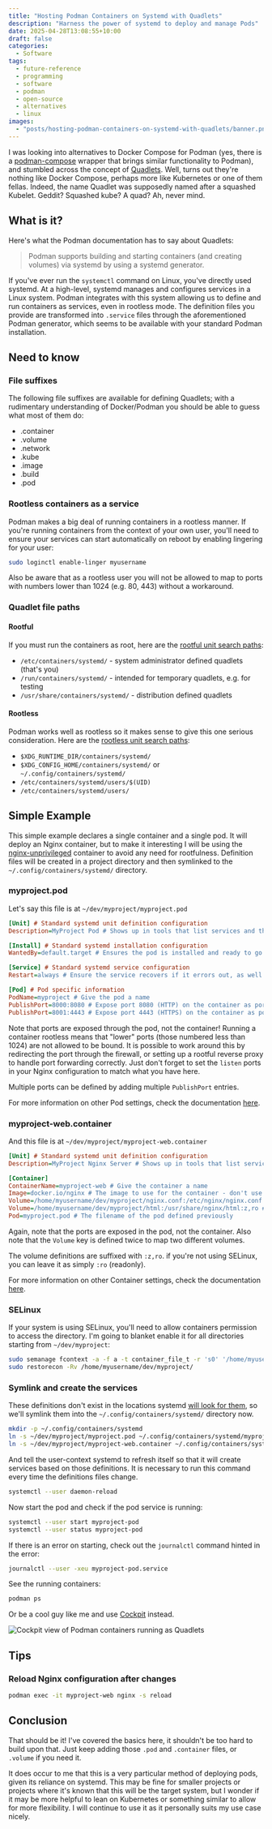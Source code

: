 ```yaml
---
title: "Hosting Podman Containers on Systemd with Quadlets"
description: "Harness the power of systemd to deploy and manage Pods"
date: 2025-04-28T13:08:55+10:00
draft: false
categories:
  - Software
tags:
  - future-reference
  - programming
  - software
  - podman
  - open-source
  - alternatives
  - linux
images:
  - "posts/hosting-podman-containers-on-systemd-with-quadlets/banner.png"
---
```

I was looking into alternatives to Docker Compose for Podman (yes, there is a [podman-compose](https://docs.podman.io/en/latest/markdown/podman-compose.1.html) wrapper that brings similar functionality to Podman), and stumbled across the concept of [Quadlets](https://docs.podman.io/en/latest/markdown/podman-systemd.unit.5.html). Well, turns out they're nothing like Docker Compose, perhaps more like Kubernetes or one of them fellas. Indeed, the name Quadlet was supposedly named after a squashed Kubelet. Geddit? Squashed kube? A quad? Ah, never mind.
<!--more-->

## What is it?
Here's what the Podman documentation has to say about Quadlets:

> Podman supports building and starting containers (and creating volumes) via systemd by using a systemd generator.

If you've ever run the `systemctl` command on Linux, you've directly used systemd. At a high-level, systemd manages and configures services in a Linux system. Podman integrates with this system allowing us to define and run containers as services, even in rootless mode. The definition files you provide are transformed into `.service` files through the aforementioned Podman generator, which seems to be available with your standard Podman installation.

## Need to know
### File suffixes
The following file suffixes are available for defining Quadlets; with a rudimentary understanding of Docker/Podman you should be able to guess what most of them do:

- .container
- .volume
- .network
- .kube
- .image
- .build
- .pod

### Rootless containers as a service
Podman makes a big deal of running containers in a rootless manner. If you're running containers from the context of your own user, you'll need to ensure your services can start automatically on reboot by enabling lingering for your user:

``` bash
sudo loginctl enable-linger myusername
```

Also be aware that as a rootless user you will not be allowed to map to ports with numbers lower than 1024 (e.g. 80, 443) without a workaround.

### Quadlet file paths
#### Rootful
If you must run the containers as root, here are the [rootful unit search paths](https://docs.podman.io/en/latest/markdown/podman-systemd.unit.5.html#podman-rootful-unit-search-path):
- `/etc/containers/systemd/` - system administrator defined quadlets (that's you)
- `/run/containers/systemd/` - intended for temporary quadlets, e.g. for testing
- `/usr/share/containers/systemd/` - distribution defined quadlets

#### Rootless
Podman works well as rootless so it makes sense to give this one serious consideration. Here are the [rootless unit search paths](https://docs.podman.io/en/latest/markdown/podman-systemd.unit.5.html#podman-rootless-unit-search-path):
- `$XDG_RUNTIME_DIR/containers/systemd/`
- `$XDG_CONFIG_HOME/containers/systemd/` or `~/.config/containers/systemd/`
- `/etc/containers/systemd/users/$(UID)`
- `/etc/containers/systemd/users/`

## Simple Example
This simple example declares a single container and a single pod. It will deploy an Nginx container, but to make it interesting I will be using the [nginx-unprivileged](https://hub.docker.com/r/nginxinc/nginx-unprivileged) container to avoid any need for rootfulness. Definition files will be created in a project directory and then symlinked to the `~/.config/containers/systemd/` directory.

### myproject.pod
Let's say this file is at `~/dev/myproject/myproject.pod`

``` ini
[Unit] # Standard systemd unit definition configuration
Description=MyProject Pod # Shows up in tools that list services and the like

[Install] # Standard systemd installation configuration
WantedBy=default.target # Ensures the pod is installed and ready to go at boot time

[Service] # Standard systemd service configuration
Restart=always # Ensure the service recovers if it errors out, as well as on reboots

[Pod] # Pod specific information
PodName=myproject # Give the pod a name
PublishPort=8000:8080 # Expose port 8080 (HTTP) on the container as port 8000 on the host
PublishPort=8001:4443 # Expose port 4443 (HTTPS) on the container as port 8001 on the host
```

Note that ports are exposed through the pod, not the container! Running a container rootless means that "lower" ports (those numbered less than 1024) are not allowed to be bound. It is possible to work around this by redirecting the port through the firewall, or setting up a rootful reverse proxy to handle port forwarding correctly. Just don't forget to set the `listen` ports in your Nginx configuration to match what you have here.

Multiple ports can be defined by adding multiple `PublishPort` entries.

For more information on other Pod settings, check the documentation [here](https://docs.podman.io/en/latest/markdown/podman-systemd.unit.5.html#pod-units-pod).

### myproject-web.container
And this file is at `~/dev/myproject/myproject-web.container`

``` ini
[Unit] # Standard systemd unit definition configuration
Description=MyProject Nginx Server # Shows up in tools that list services and the like

[Container]
ContainerName=myproject-web # Give the container a name
Image=docker.io/nginx # The image to use for the container - don't use the short name!
Volume=/home/myusername/dev/myproject/nginx.conf:/etc/nginx/nginx.conf:z,ro # Volume map a single file
Volume=/home/myusername/dev/myproject/html:/usr/share/nginx/html:z,ro # Volume map a directory
Pod=myproject.pod # The filename of the pod defined previously
```

Again, note that the ports are exposed in the pod, not the container. Also note that the `Volume` key is defined twice to map two different volumes.

The volume definitions are suffixed with `:z,ro`. if you're not using SELinux, you can leave it as simply `:ro` (readonly).

For more information on other Container settings, check the documentation [here](https://docs.podman.io/en/latest/markdown/podman-systemd.unit.5.html#container-units-container).

### SELinux
If your system is using SELinux, you'll need to allow containers permission to access the directory. I'm going to blanket enable it for all directories starting from `~/dev/myproject`:

``` bash
sudo semanage fcontext -a -f a -t container_file_t -r 's0' '/home/myusername/dev/myproject(/.*)?'
sudo restorecon -Rv /home/myusername/dev/myproject/
```

### Symlink and create the services
These definitions don't exist in the locations systemd [will look for them](#quadlet-file-paths), so we'll symlink them into the `~/.config/containers/systemd/` directory now.

``` bash
mkdir -p ~/.config/containers/systemd
ln -s ~/dev/myproject/myproject.pod ~/.config/containers/systemd/myproject.pod
ln -s ~/dev/myproject/myproject-web.container ~/.config/containers/systemd/myproject-web.container
```

And tell the user-context systemd to refresh itself so that it will create services based on those definitions. It is necessary to run this command every time the definitions files change.

``` bash
systemctl --user daemon-reload
```

Now start the pod and check if the pod service is running:

``` bash
systemctl --user start myproject-pod
systemctl --user status myproject-pod
```

If there is an error on starting, check out the `journalctl` command hinted in the error:

``` bash
journalctl --user -xeu myproject-pod.service
```

See the running containers:

``` bash
podman ps
```

Or be a cool guy like me and use [Cockpit](https://cockpit-project.org/) instead.

![Cockpit view of Podman containers running as Quadlets](cockpit.png)

## Tips
### Reload Nginx configuration after changes
``` bash
podman exec -it myproject-web nginx -s reload
```

## Conclusion
That should be it! I've covered the basics here, it shouldn't be too hard to build upon that. Just keep adding those `.pod` and `.container` files, or `.volume` if you need it.

It does occur to me that this is a very particular method of deploying pods, given its reliance on systemd. This may be fine for smaller projects or projects where it's known that this will be the target system, but I wonder if it may be more helpful to lean on Kubernetes or something similar to allow for more flexibility. I will continue to use it as it personally suits my use case nicely.